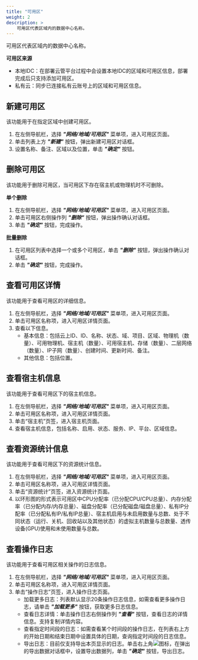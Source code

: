 ```yaml
---
title: "可用区"
weight: 2
description: >
    可用区代表区域内的数据中心名称。
---
```


可用区代表区域内的数据中心名称。

**可用区来源**

- 本地IDC：在部署云管平台过程中会设置本地IDC的区域和可用区信息，部署完成后只支持添加可用区。
- 私有云：同步已连接私有云账号上的区域和可用区信息。

## 新建可用区

该功能用于在指定区域中创建可用区。

1. 在左侧导航栏，选择 **_"网络/地域/可用区"_** 菜单项，进入可用区页面。
2. 单击列表上方 **_"新建"_** 按钮，弹出新建可用区对话框。
2. 设置名称、备注、区域以及位置，单击 **_"确定"_** 按钮。

## 删除可用区

该功能用于删除可用区，当可用区下存在宿主机或物理机时不可删除。

**单个删除**

1. 在左侧导航栏，选择 **_"网络/地域/可用区"_** 菜单项，进入可用区页面。
2. 单击可用区右侧操作列 **_"删除"_** 按钮，弹出操作确认对话框。
2. 单击 **_"确定"_** 按钮，完成操作。

**批量删除**

1. 在可用区列表中选择一个或多个可用区，单击 **_"删除"_** 按钮，弹出操作确认对话框。
2. 单击 **_"确定"_** 按钮，完成操作。

## 查看可用区详情

该功能用于查看可用区的详细信息。

1. 在左侧导航栏，选择 **_"网络/地域/可用区"_** 菜单项，进入可用区页面。
2. 单击可用区名称项，进入可用区详情页面。
2. 查看以下信息。
    - 基本信息：包括云上ID、ID、名称、状态、域、项目、区域、物理机（数量）、可用物理机、宿主机（数量）、可用宿主机、存储（数量）、二层网络（数量）、IP子网（数量）、创建时间、更新时间、备注。
    - 其他信息：包括位置。

## 查看宿主机信息

该功能用于查看可用区下的宿主机信息。

1. 在左侧导航栏，选择 **_"网络/地域/可用区"_** 菜单项，进入可用区页面。
2. 单击可用区名称项，进入可用区详情页面。
2. 单击“宿主机”页签，进入宿主机页面。
3. 查看宿主机信息，包括名称、启用、状态、服务、IP、平台、区域信息。


## 查看资源统计信息

该功能用于查看可用区下的资源统计信息。

1. 在左侧导航栏，选择 **_"网络/地域/可用区"_** 菜单项，进入可用区页面。
2. 单击可用区名称项，进入可用区详情页面。
2. 单击“资源统计”页签，进入资源统计页面。
3. 以环形图的形式表示可用区中CPU分配率（已分配CPU/CPU总量）、内存分配率（已分配内存/内存总量）、磁盘分配率（已分配磁盘/磁盘总量）、私有IP分配率（已分配私有IP/私有IP总量）、宿主机启用与未启用数量与总数、处于不同状态（运行、关机、回收站以及其他状态）的虚拟主机数量与总数量、透传设备(GPU)使用和未使用数量与总数。


## 查看操作日志

该功能用于查看可用区相关操作的日志信息。

1. 在左侧导航栏，选择 **_"网络/地域/可用区"_** 菜单项，进入可用区页面。
2. 单击可用区名称项，进入可用区详情页面。
2. 单击“操作日志”页签，进入操作日志页面。
    - 加载更多日志：列表默认显示20条操作日志信息，如需查看更多操作日志，请单击 **_"加载更多"_** 按钮，获取更多日志信息。
    - 查看日志详情：单击操作日志右侧操作列 **_"查看"_** 按钮，查看日志的详情信息。支持复制详情内容。
    - 查看指定时间段的日志：如需查看某个时间段的操作日志，在列表右上方的开始日期和结束日期中设置具体的日期，查询指定时间段的日志信息。
    - 导出日志：目前仅支持导出本页显示的日志。单击右上角![](../../../../images/download.png)图标，在弹出的导出数据对话框中，设置导出数据列，单击 **_"确定"_** 按钮，导出日志。
